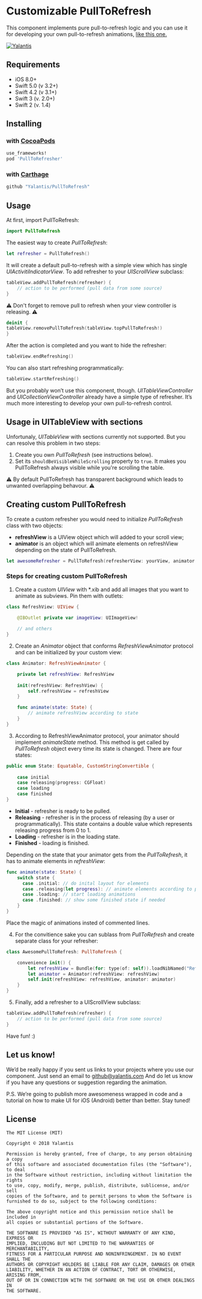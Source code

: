# Customizable PullToRefresh

This component implements pure pull-to-refresh logic and you can use it for developing your own pull-to-refresh animations, [like this one.](https://github.com/Yalantis/PullToMakeSoup)

[![Yalantis](https://raw.githubusercontent.com/Yalantis/PullToRefresh/develop/PullToRefreshDemo/Resources/badge_dark.png)](https://yalantis.com/?utm_source=github)

## Requirements

- iOS 8.0+
- Swift 5.0 (v 3.2+)
- Swift 4.2 (v 3.1+)
- Swift 3 (v. 2.0+)
- Swift 2 (v. 1.4)

## Installing

### with [CocoaPods](https://cocoapods.org)
```ruby
use_frameworks!
pod 'PullToRefresher'
```
### with [Carthage](https://github.com/Carthage/Carthage)
```ruby
github "Yalantis/PullToRefresh"
```

## Usage

At first, import PullToRefresh:

```swift
import PullToRefresh
```

The easiest way to create *PullToRefresh*:

```swift
let refresher = PullToRefresh()
```

It will create a default pull-to-refresh with a simple view which has single *UIActivitiIndicatorView*. To add refresher to your *UIScrollView* subclass:

```swift
tableView.addPullToRefresh(refresher) {
    // action to be performed (pull data from some source)
}
```

⚠️ Don't forget to remove pull to refresh when your view controller is releasing. ⚠️

```swift
deinit {
tableView.removePullToRefresh(tableView.topPullToRefresh!)
}
```

After the action is completed and you want to hide the refresher:

```swift
tableView.endRefreshing()
```

You can also start refreshing programmatically:

```swift
tableView.startRefreshing()
```

But you probably won’t use this component, though. *UITableViewController* and *UICollectionViewController* already have a simple type of refresher.
It’s much more interesting to develop your own pull-to-refresh control.

## Usage in UITableView with sections

Unfortunaly, *UITableView* with sections currently not supported. But you can resolve this problem in two steps:
1) Create you own *PullToRefresh* (see instructions below).
2) Set its ```shouldBeVisibleWhileScrolling``` property to ```true```. It makes you PullToRefresh always visible while you're scrolling the table. 

⚠️ By default PullToRefresh has transparent background which leads to unwanted overlapping behavour. ⚠️

## Creating custom PullToRefresh

To create a custom refresher you would need to initialize *PullToRefresh* class with two objects:

- **refreshView** is a UIView object which will added to your scroll view;
- **animator** is an object which will animate elements on refreshView depending on the state of PullToRefresh.

```swift
let awesomeRefresher = PullToRefresh(refresherView: yourView, animator: yourAnimator)
```

### Steps for creating custom PullToRefresh

1) Create a custom *UIView* with *.xib and add all images that you want to animate as subviews. Pin them with outlets:

```swift
class RefreshView: UIView {

    @IBOutlet private var imageView: UIImageView!
  
    // and others
}
```

2) Create an *Animator* object that conforms *RefreshViewAnimator* protocol and can be initialized by your custom view:

```swift
class Animator: RefreshViewAnimator {

    private let refreshView: RefreshView
    
    init(refreshView: RefreshView) {
        self.refreshView = refreshView
    }

    func animate(state: State) {
        // animate refreshView according to state
    }
}
```

3) According to RefreshViewAnimator protocol, your animator should implement *animateState* method. This method is get called by *PullToRefresh* object every time its state is changed. There are four states:

```swift
public enum State: Equatable, CustomStringConvertible {
    
    case initial
    case releasing(progress: CGFloat)
    case loading
    case finished
}
```

- **Initial** - refresher is ready to be pulled.
- **Releasing** - refresher is in the process of releasing (by a user or programmatically). This state contains a double value which represents releasing progress from 0 to 1.
- **Loading** - refresher is in the loading state.
- **Finished** - loading is finished.

Depending on the state that your animator gets from the *PullToRefresh*, it has to animate elements in *refreshView*:

```swift
func animate(state: State) {
    switch state {
      case .initial: // do inital layout for elements
      case .releasing(let progress): // animate elements according to progress
      case .loading: // start loading animations
      case .finished: // show some finished state if needed
    }
}
```

Place the magic of animations insted of commented lines.

4) For the convitience sake you can sublass from *PullToRefresh* and create separate class for your refresher:

```swift
class AwesomePullToRefresh: PullToRefresh {

    convenience init() {
        let refreshView = Bundle(for: type(of: self)).loadNibNamed("RefreshView", owner: nil, options: nil)!.first as! RefreshView
        let animator = Animator(refreshView: refreshView)
        self.init(refreshView: refreshView, animator: animator)
    }
}
```

5) Finally, add a refresher to a UIScrollView subclass:

```swift
tableView.addPullToRefresh(refresher) {
    // action to be performed (pull data from some source)
}
```

Have fun! :)

## Let us know!

We’d be really happy if you sent us links to your projects where you use our component. Just send an email to github@yalantis.com And do let us know if you have any questions or suggestion regarding the animation. 

P.S. We’re going to publish more awesomeness wrapped in code and a tutorial on how to make UI for iOS (Android) better than better. Stay tuned!


## License

	The MIT License (MIT)

	Copyright © 2018 Yalantis

	Permission is hereby granted, free of charge, to any person obtaining a copy
	of this software and associated documentation files (the "Software"), to deal
	in the Software without restriction, including without limitation the rights
	to use, copy, modify, merge, publish, distribute, sublicense, and/or sell
	copies of the Software, and to permit persons to whom the Software is
	furnished to do so, subject to the following conditions:

	The above copyright notice and this permission notice shall be included in
	all copies or substantial portions of the Software.

	THE SOFTWARE IS PROVIDED "AS IS", WITHOUT WARRANTY OF ANY KIND, EXPRESS OR
	IMPLIED, INCLUDING BUT NOT LIMITED TO THE WARRANTIES OF MERCHANTABILITY,
	FITNESS FOR A PARTICULAR PURPOSE AND NONINFRINGEMENT. IN NO EVENT SHALL THE
	AUTHORS OR COPYRIGHT HOLDERS BE LIABLE FOR ANY CLAIM, DAMAGES OR OTHER
	LIABILITY, WHETHER IN AN ACTION OF CONTRACT, TORT OR OTHERWISE, ARISING FROM,
	OUT OF OR IN CONNECTION WITH THE SOFTWARE OR THE USE OR OTHER DEALINGS IN
	THE SOFTWARE.

